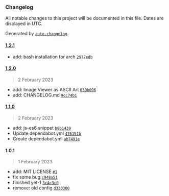 ### Changelog

All notable changes to this project will be documented in this file. Dates are displayed in UTC.

Generated by [`auto-changelog`](https://github.com/CookPete/auto-changelog).

#### [1.2.1](https://github.com/masrenda/reivim/compare/1.2.0...1.2.1)

- add: bash installation for arch [`2977edb`](https://github.com/masrenda/reivim/commit/2977edb38e6c7db704eff0d001f1a40769aebec3)

#### [1.2.0](https://github.com/masrenda/reivim/compare/1.1.0...1.2.0)

> 2 February 2023

- add: Image Viewer as ASCII Art [`039b096`](https://github.com/masrenda/reivim/commit/039b096f2dd59a68c7f39359bb2d4c0fb9e448ff)
- add: CHANGELOG.md [`9cc74b1`](https://github.com/masrenda/reivim/commit/9cc74b1e5c3e92f4cc002f1e0a9cf1b4f6550de3)

#### [1.1.0](https://github.com/masrenda/reivim/compare/1.0.1...1.1.0)

> 2 February 2023

- add: js-es6 snippet [`b8b1439`](https://github.com/masrenda/reivim/commit/b8b143970e0d60bb811ec01561f47376b8816dff)
- Update dependabot.yml [`476151b`](https://github.com/masrenda/reivim/commit/476151bcaf4a6f011204ee5e9af45f4698b45e06)
- Create dependabot.yml [`ab7491e`](https://github.com/masrenda/reivim/commit/ab7491e367138e47678e42be634856fd4ec83346)

#### 1.0.1

> 1 February 2023

- add: MIT LICENSE [`#1`](https://github.com/masrenda/reivim/pull/1)
- fix some bug [`c948a51`](https://github.com/masrenda/reivim/commit/c948a510d07a1654323ec4c48e9ca57a18f9a5fa)
- finished yet-1 [`3c4c3c0`](https://github.com/masrenda/reivim/commit/3c4c3c0ab45ba5a952f271acca4a8136aefbf6b1)
- remove: old config [`d333300`](https://github.com/masrenda/reivim/commit/d333300bfa5645d06eb5534fd1ba6c07712e5ee0)
